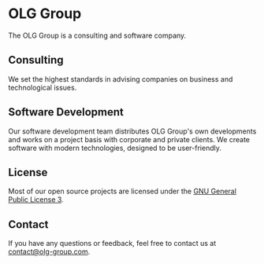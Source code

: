 # OLG Group
The OLG Group is a consulting and software company. 

## Consulting
We set the highest standards in advising companies on business and technological issues. 

## Software Development
Our software development team distributes OLG Group's own developments and works on a project basis with corporate and private clients.
We create software with modern technologies, designed to be user-friendly. 

## License
Most of our open source projects are licensed under the <a href="https://www.gnu.org/licenses/gpl-3.0.en.html">GNU General Public License 3</a>.

## Contact
If you have any questions or feedback, feel free to contact us at [contact@olg-group.com](mailto:contact@olg-group.com).
